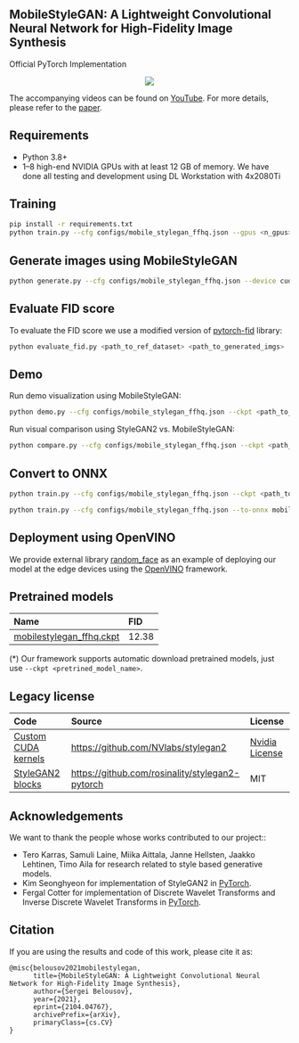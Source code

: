 ## MobileStyleGAN: A Lightweight Convolutional Neural Network for High-Fidelity Image Synthesis

Official PyTorch Implementation

<p align="center">
  <img src="res/faces.jpeg"/>
</p>

The accompanying videos can be found on [YouTube](https://www.youtube.com/playlist?list=PLstKhmdpWBtwsvq_27ALmPbf_mBLmk0uI).
For more details, please refer to the [paper](https://arxiv.org/abs/2104.04767).

## Requirements

* Python 3.8+
* 1–8 high-end NVIDIA GPUs with at least 12 GB of memory. We have done all testing and development using DL Workstation with 4x2080Ti

## Training

```bash
pip install -r requirements.txt
python train.py --cfg configs/mobile_stylegan_ffhq.json --gpus <n_gpus>
```

## Generate images using MobileStyleGAN

```bash
python generate.py --cfg configs/mobile_stylegan_ffhq.json --device cuda --ckpt <path_to_ckpt> --output-path <path_to_store_imgs> --batch-size <batch_size> --n-batches <n_batches>
```

## Evaluate FID score

To evaluate the FID score we use a modified version of [pytorch-fid](https://github.com/mseitzer/pytorch-fid) library:

```bash
python evaluate_fid.py <path_to_ref_dataset> <path_to_generated_imgs>
```

## Demo

Run demo visualization using MobileStyleGAN:
```bash
python demo.py --cfg configs/mobile_stylegan_ffhq.json --ckpt <path_to_ckpt>
```

Run visual comparison using StyleGAN2 vs. MobileStyleGAN:
```bash
python compare.py --cfg configs/mobile_stylegan_ffhq.json --ckpt <path_to_ckpt>
```

## Convert to ONNX
```bash
python train.py --cfg configs/mobile_stylegan_ffhq.json --ckpt <path_to_ckpt> --to-onnx <onnx_prefix_name>

python train.py --cfg configs/mobile_stylegan_ffhq.json --to-onnx mobile
```

## Deployment using OpenVINO

We provide external library [random_face](https://github.com/bes-dev/random_face) as an example of deploying our model at the edge devices using the [OpenVINO](https://github.com/openvinotoolkit/openvino) framework.

## Pretrained models

|Name|FID|
|:---|:--|
|[mobilestylegan_ffhq.ckpt](https://drive.google.com/file/d/1e4A6chzcKeVaRTU77Rq32Bw1UbY9w_q2/view?usp=sharing)|12.38|

(*) Our framework supports automatic download pretrained models, just use `--ckpt <pretrined_model_name>`.

## Legacy license

|Code|Source|License|
|:---|:-----|:------|
|[Custom CUDA kernels](core/models/modules/ops/)|https://github.com/NVlabs/stylegan2|[Nvidia License](LICENSE-NVIDIA)|
|[StyleGAN2 blocks](core/models/modules/legacy.py)|https://github.com/rosinality/stylegan2-pytorch|MIT|

## Acknowledgements

We want to thank the people whose works contributed to our project::
* Tero Karras, Samuli Laine, Miika Aittala, Janne Hellsten, Jaakko Lehtinen, Timo Aila for research related to style based generative models.
* Kim Seonghyeon for implementation of StyleGAN2 in [PyTorch](https://github.com/rosinality/stylegan2-pytorch).
* Fergal Cotter for implementation of Discrete Wavelet Transforms and Inverse Discrete Wavelet Transforms in [PyTorch](https://github.com/fbcotter/pytorch_wavelets).

## Citation

If you are using the results and code of this work, please cite it as:

```
@misc{belousov2021mobilestylegan,
      title={MobileStyleGAN: A Lightweight Convolutional Neural Network for High-Fidelity Image Synthesis},
      author={Sergei Belousov},
      year={2021},
      eprint={2104.04767},
      archivePrefix={arXiv},
      primaryClass={cs.CV}
}
```